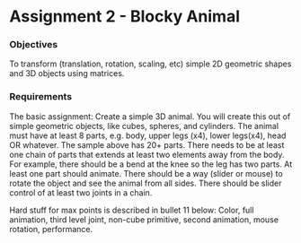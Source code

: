 # Assignment 2 - Blocky Animal

### Objectives
To transform (translation, rotation, scaling, etc) simple 2D geometric shapes and 3D objects using matrices. 

### Requirements
The basic assignment: Create a simple 3D animal. You will create this out of simple geometric objects, like cubes, spheres, and cylinders.  The animal must have at least 8 parts, e.g. body, upper legs (x4), lower legs(x4), head OR whatever. The sample above has 20+ parts. There needs to be at least one chain of parts that extends at least two elements away from the body. For example, there should be a bend at the knee so the leg has two parts. At least one part should animate. There should be a way (slider or mouse) to rotate the object and see the animal from all sides.  There should be slider control of at least two joints in a chain. 

Hard stuff for max points is described in bullet 11 below: Color, full animation, third level joint, non-cube primitive, second animation, mouse rotation, performance.